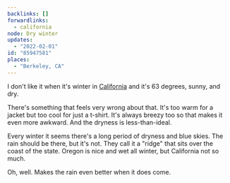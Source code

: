 ```yaml
---
backlinks: []
forwardlinks:
  - california
node: Dry winter
updates:
  - "2022-02-01"
id: "85947581"
places:
  - "Berkeley, CA"
---
```


I don't like it when it's winter in [California](california.md) and it's 63 degrees, sunny, and dry.

There's something that feels very wrong about that. It's too warm for a jacket but too cool for just a t-shirt. It's always breezy too so that makes it even more awkward. And the dryness is less-than-ideal.

Every winter it seems there's a long period of dryness and blue skies. The rain should be there, but it's not. They call it a "ridge" that sits over the coast of the state. Oregon is nice and wet all winter, but California not so much.

Oh, well. Makes the rain even better when it does come.

